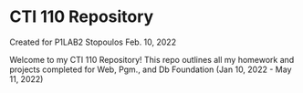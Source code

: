 # CTI 110 Repository
Created for P1LAB2
Stopoulos
Feb. 10, 2022


Welcome to my CTI 110 Repository!
This repo outlines all my homework and projects completed for Web, Pgm., and Db Foundation  (Jan 10, 2022 - May 11, 2022)
